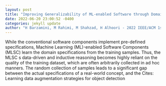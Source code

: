 ```yaml
--- 
layout: post 
title: "Improving Generalizability of ML-enabled Software through Domain Specification" 
date: 2022-06-20 23:00:52 -0400 
categories: jekyll update 
author: "H Barzamini, M Rahimi, M Shahzad, H Alhoori - 2022 IEEE/ACM 1st International , 2022" 
--- 
```

While the conventional software components implement pre-defined specifications, Machine Learning (ML)-enabled Software Components (MLSC) learn the domain specifications from the training samples. Thus, the MLSC s data-driven and inductive reasoning becomes highly reliant on the quality of the training dataset, which are often arbitrarily collected in ad hoc manners. The random collection of samples leads to a significant gap between the actual specifications of a real-world concept, and the Cites: Learning data augmentation strategies for object detection
